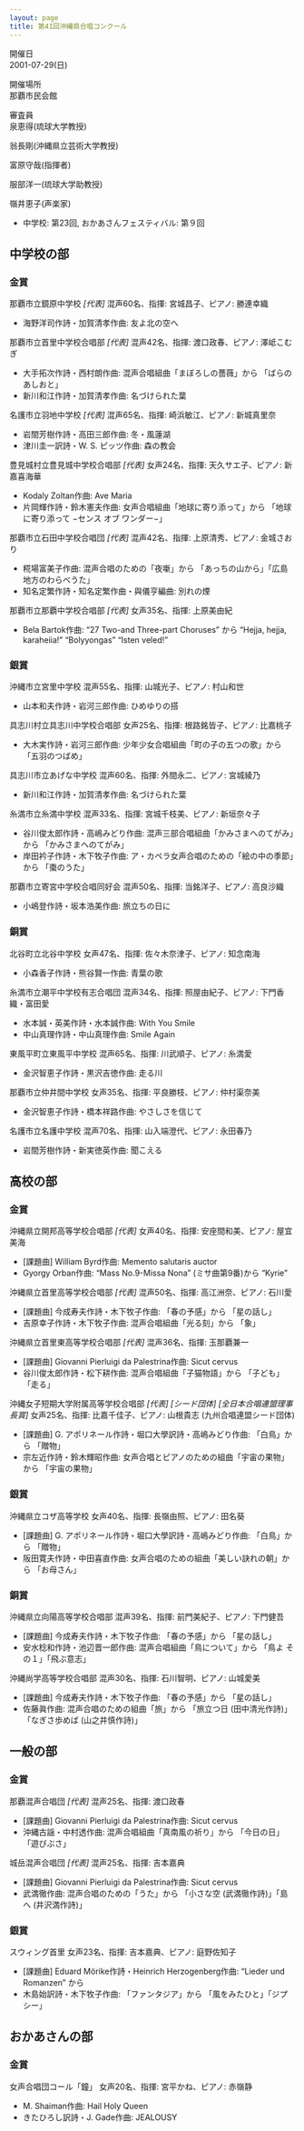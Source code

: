 ```yaml
---
layout: page
title: 第41回沖縄県合唱コンクール
---
```

開催日  
2001-07-29(日)

開催場所  
那覇市民会館

審査員  
泉恵得(琉球大学教授)

翁長剛(沖縄県立芸術大学教授)

富原守哉(指揮者)

服部洋一(琉球大学助教授)

嶺井恵子(声楽家)

-   中学校: 第23回, おかあさんフェスティバル: 第９回

中学校の部
----------

### 金賞

<span class="choir-name">那覇市立鏡原中学校</span> *\[代表\]*
混声60名、指揮: 宮城昌子、ピアノ: 勝連幸織

-   海野洋司作詩・加賀清孝作曲: 友よ北の空へ

<span class="choir-name">那覇市立首里中学校合唱部</span> *\[代表\]*
混声42名、指揮: 渡口政春、ピアノ: 澤岻こむぎ

-   大手拓次作詩・西村朗作曲: 混声合唱組曲「まぼろしの薔薇」から 「ばらのあしおと」
-   新川和江作詩・加賀清孝作曲: 名づけられた葉

<span class="choir-name">名護市立羽地中学校</span> *\[代表\]*
混声65名、指揮: 崎浜敏江、ピアノ: 新城真里奈

-   岩間芳樹作詩・高田三郎作曲: 冬・風蓮湖
-   津川圭一訳詩・W. S. ピッツ作曲: 森の教会

<span class="choir-name">豊見城村立豊見城中学校合唱部</span> *\[代表\]*
女声24名、指揮: 天久サエ子、ピアノ: 新嘉喜海華

-   Kodaly Zoltan作曲: Ave Maria
-   片岡輝作詩・鈴木憲夫作曲: 女声合唱組曲「地球に寄り添って」から 「地球に寄り添って −センス オブ ワンダー−」

<span class="choir-name">那覇市立石田中学校合唱団</span> *\[代表\]*
混声42名、指揮: 上原清秀、ピアノ: 金城さおり

-   糀場富美子作曲: 混声合唱のための「夜噺」から 「あっちの山から」「広島地方のわらべうた」
-   知名定繁作詩・知名定繁作曲・與儀亨編曲: 別れの煙

<span class="choir-name">那覇市立那覇中学校合唱部</span> *\[代表\]*
女声35名、指揮: 上原美由紀

-   Bela Bartok作曲: “27 Two-and Three-part Choruses” から “Hejja, hejja, karaheiia!” “Bolyyongas” “Isten veled!”

### 銀賞

<span class="choir-name">沖縄市立宮里中学校</span>
混声55名、指揮: 山城光子、ピアノ: 村山和世

-   山本和夫作詩・岩河三郎作曲: ひめゆりの搭

<span class="choir-name">具志川村立具志川中学校合唱部</span>
女声25名、指揮: 根路銘皆子、ピアノ: 比嘉桃子

-   大木実作詩・岩河三郎作曲: 少年少女合唱組曲「町の子の五つの歌」から 「五羽のつばめ」

<span class="choir-name">具志川市立あげな中学校</span>
混声60名、指揮: 外間永二、ピアノ: 宮城綾乃

-   新川和江作詩・加賀清孝作曲: 名づけられた葉

<span class="choir-name">糸満市立糸満中学校</span>
混声33名、指揮: 宮城千枝美、ピアノ: 新垣奈々子

-   谷川俊太郎作詩・高嶋みどり作曲: 混声三部合唱組曲「かみさまへのてがみ」から 「かみさまへのてがみ」
-   岸田衿子作詩・木下牧子作曲: ア・カペラ女声合唱のための「絵の中の季節」から 「棗のうた」

<span class="choir-name">那覇市立寄宮中学校合唱同好会</span>
混声50名、指揮: 当銘洋子、ピアノ: 高良沙織

-   小嶋登作詩・坂本浩美作曲: 旅立ちの日に

### 銅賞

<span class="choir-name">北谷町立北谷中学校</span>
女声47名、指揮: 佐々木奈津子、ピアノ: 知念南海

-   小森香子作詩・熊谷賢一作曲: 青葉の歌

<span class="choir-name">糸満市立潮平中学校有志合唱団</span>
混声34名、指揮: 照屋由紀子、ピアノ: 下門香織・富田愛

-   水本誠・英美作詩・水本誠作曲: With You Smile
-   中山真理作詩・中山真理作曲: Smile Again

<span class="choir-name">東風平町立東風平中学校</span>
混声65名、指揮: 川武順子、ピアノ: 糸満愛

-   金沢智恵子作詩・黒沢吉徳作曲: 走る川

<span class="choir-name">那覇市立仲井間中学校</span>
女声35名、指揮: 平良勝枝、ピアノ: 仲村渠奈美

-   金沢智恵子作詩・橋本祥路作曲: やさしさを信じて

<span class="choir-name">名護市立名護中学校</span>
混声70名、指揮: 山入端澄代、ピアノ: 永田春乃

-   岩間芳樹作詩・新実徳英作曲: 聞こえる

高校の部
--------

### 金賞

<span class="choir-name">沖縄県立開邦高等学校合唱部</span> *\[代表\]*
女声40名、指揮: 安座間和美、ピアノ: 屋宜美海

-   \[課題曲\] William Byrd作曲: Memento salutaris auctor
-   Gyorgy Orban作曲: “Mass No.9-Missa Nona” (ミサ曲第9番)から “Kyrie”

<span class="choir-name">沖縄県立首里高等学校合唱部</span> *\[代表\]*
混声50名、指揮: 高江洲奈、ピアノ: 石川愛

-   \[課題曲\] 今成寿夫作詩・木下牧子作曲: 「春の予感」から 「星の話し」
-   吉原幸子作詩・木下牧子作曲: 混声合唱組曲「光る刻」から 「象」

<span class="choir-name">沖縄県立首里東高等学校合唱部</span> *\[代表\]*
混声36名、指揮: 玉那覇兼一

-   \[課題曲\] Giovanni Pierluigi da Palestrina作曲: Sicut cervus
-   谷川俊太郎作詩・松下耕作曲: 混声合唱組曲「子猫物語」から 「子ども」「走る」

<span class="choir-name">沖縄女子短期大学附属高等学校合唱部</span> *\[代表\] \[シード団体\] \[全日本合唱連盟理事長賞\]*
女声25名、指揮: 比嘉千佳子、ピアノ: 山根貴志 (九州合唱連盟シード団体)

-   \[課題曲\] G. アポリネール作詩・堀口大學訳詩・高嶋みどり作曲: 「白鳥」から 「贈物」
-   宗左近作詩・鈴木輝昭作曲: 女声合唱とピアノのための組曲「宇宙の果物」から 「宇宙の果物」

### 銀賞

<span class="choir-name">沖縄県立コザ高等学校</span>
女声40名、指揮: 長嶺由照、ピアノ: 田名葵

-   \[課題曲\] G. アポリネール作詩・堀口大學訳詩・高嶋みどり作曲: 「白鳥」から 「贈物」
-   阪田寛夫作詩・中田喜直作曲: 女声合唱のための組曲「美しい訣れの朝」から 「お母さん」

### 銅賞

<span class="choir-name">沖縄県立向陽高等学校合唱部</span>
混声39名、指揮: 前門美紀子、ピアノ: 下門健吾

-   \[課題曲\] 今成寿夫作詩・木下牧子作曲: 「春の予感」から 「星の話し」
-   安水稔和作詩・池辺晋一郎作曲: 混声合唱組曲「鳥について」から 「鳥よ その１」「飛ぶ意志」

<span class="choir-name">沖縄尚学高等学校合唱部</span>
混声30名、指揮: 石川智明、ピアノ: 山城愛美

-   \[課題曲\] 今成寿夫作詩・木下牧子作曲: 「春の予感」から 「星の話し」
-   佐藤眞作曲: 混声合唱のための組曲「旅」から 「旅立つ日 (田中清光作詩)」「なぎさ歩めば (山之井慎作詩)」

一般の部
--------

### 金賞

<span class="choir-name">那覇混声合唱団</span> *\[代表\]*
混声25名、指揮: 渡口政春

-   \[課題曲\] Giovanni Pierluigi da Palestrina作曲: Sicut cervus
-   沖縄古謡・中村透作曲: 混声合唱組曲「真南風の祈り」から 「今日の日」「遊びぶさ」

<span class="choir-name">城岳混声合唱団</span> *\[代表\]*
混声25名、指揮: 吉本嘉典

-   \[課題曲\] Giovanni Pierluigi da Palestrina作曲: Sicut cervus
-   武満徹作曲: 混声合唱のための「うた」から 「小さな空 (武満徹作詩)」「島へ (井沢満作詩)」

### 銀賞

<span class="choir-name">スウィング首里</span>
女声23名、指揮: 吉本嘉典、ピアノ: 庭野佐知子

-   \[課題曲\] Eduard Mörike作詩・Heinrich Herzogenberg作曲: “Lieder und Romanzen” から
-   木島始訳詩・木下牧子作曲: 「ファンタジア」から 「風をみたひと」「ジプシー」

おかあさんの部
--------------

### 金賞

<span class="choir-name">女声合唱団コール「鐘」</span>
女声20名、指揮: 宮平かね、ピアノ: 赤嶺静

-   M. Shaiman作曲: Hail Holy Queen
-   きたひろし訳詩・J. Gade作曲: JEALOUSY
